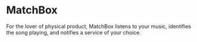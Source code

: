# MatchBox
For the lover of physical product, MatchBox listens to your music, identifies the song playing, and notifies a service of your choice.
